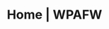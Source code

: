 ---
layout: home
title: Home | WPAFW
banner: Home
nav: true
nav-title: Home
nav-order: 0
permalink: /
---